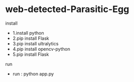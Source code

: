 # web-detected-Parasitic-Egg
install
 - 1.install python
 - 2.pip install Flask
 - 3.pip install ultralytics
 - 4.pip install opencv-python
 - 5.pip install Flask

run
 - run : python app.py

